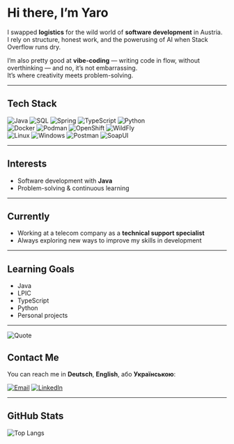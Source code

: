 # Hi there, I’m Yaro

I swapped **logistics** for the wild world of **software development** in Austria.  
I rely on structure, honest work, and the powerusing of AI when Stack Overflow runs dry.  

I’m also pretty good at **vibe-coding** — writing code in flow, without overthinking — and no, it’s not embarrassing.  
It’s where creativity meets problem-solving.

---

## Tech Stack

![Java](https://img.shields.io/badge/Java-%23ED8B00.svg?logo=openjdk&logoColor=white)
![SQL](https://img.shields.io/badge/SQL-%2300758F.svg?logo=postgresql&logoColor=white)
![Spring](https://img.shields.io/badge/Spring-%236DB33F.svg?logo=spring&logoColor=white)
![TypeScript](https://img.shields.io/badge/TypeScript-%233178C6.svg?logo=typescript&logoColor=white)
![Python](https://img.shields.io/badge/Python-%233776AB.svg?logo=python&logoColor=white)  
![Docker](https://img.shields.io/badge/Docker-%230db7ed.svg?logo=docker&logoColor=white)
![Podman](https://img.shields.io/badge/Podman-%23892CA0.svg?logo=podman&logoColor=white)
![OpenShift](https://img.shields.io/badge/OpenShift-%23EE0000.svg?logo=redhatopenshift&logoColor=white)
![WildFly](https://img.shields.io/badge/WildFly-%232E2E2E.svg?logo=wildfly&logoColor=white)  
![Linux](https://img.shields.io/badge/Linux-%23FCC624.svg?logo=linux&logoColor=black)
![Windows](https://img.shields.io/badge/Windows-%230078D6.svg?logo=windows&logoColor=white)
![Postman](https://img.shields.io/badge/Postman-%23FF6C37.svg?logo=postman&logoColor=white)
![SoapUI](https://img.shields.io/badge/SoapUI-%2380C342.svg?logo=smartbear&logoColor=white)  

---

## Interests
- Software development with **Java**  
- Problem-solving & continuous learning  

---

## Currently
- Working at a telecom company as a **technical support specialist**  
- Always exploring new ways to improve my skills in development  

---

## Learning Goals
- Java
- LPIC  
- TypeScript  
- Python  
- Personal projects  

---

![Quote](https://quotes-github-readme.vercel.app/api?type=horizontal&theme=dark)

## Contact Me
You can reach me in **Deutsch**, **English**, або **Українською**:  

[![Email](https://img.shields.io/badge/Email-Contact%20Me-green?logo=protonmail)](mailto:volyar@proton.me)
[![LinkedIn](https://img.shields.io/badge/LinkedIn-Yaroslav%20V.-blue?logo=linkedin)](https://www.linkedin.com/in/yaroslav-v-b7876a211/)

---

## GitHub Stats
![Top Langs](https://github-readme-stats.vercel.app/api/top-langs/?username=yaro-bit&hide=html,css,shader,md&layout=compact&theme=dark)
